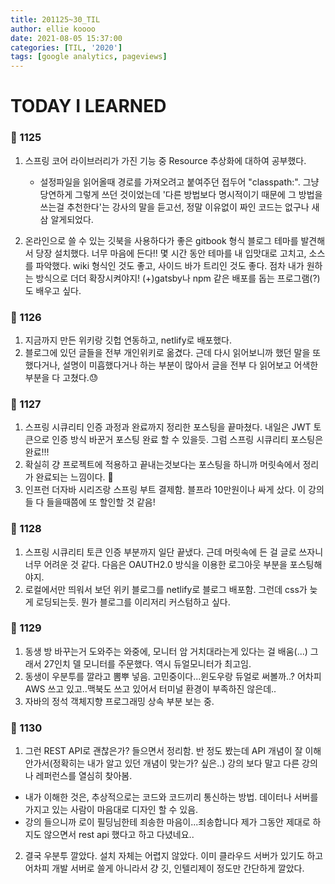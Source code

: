 ```yaml
---
title: 201125~30_TIL
author: ellie koooo
date: 2021-08-05 15:37:00 
categories: [TIL, '2020']
tags: [google analytics, pageviews]
---
```


# TODAY I LEARNED

### 🍒 1125

1. 스프링 코어 라이브러리가 가진 기능 중 Resource 추상화에 대하여 공부했다.
    - 설정파일을 읽어올때 경로를 가져오려고 붙여주던 접두어 "classpath:".
    그냥 당연하게 그렇게 쓰던 것이었는데 '다른 방법보다 명시적이기 때문에 그 방법을 쓰는걸 추천한다'는 강사의 말을 듣고선,
    정말 이유없이 짜인 코드는 없구나 새삼 알게되었다.

2. 온라인으로 쓸 수 있는 깃북을 사용하다가 좋은 gitbook 형식 블로그 테마를 발견해서 당장 설치했다. 너무 마음에 든다!!
몇 시간 동안 테마를 내 입맛대로 고치고, 소스를 파악했다. wiki 형식인 것도 좋고, 사이드 바가 트리인 것도 좋다. 점차 내가 원하는 방식으로 더더 확장시켜야지!
(+)gatsby나 npm 같은 배포를 돕는 프로그램(?)도 배우고 싶다.


### 🍒 1126

1. 지금까지 만든 위키랑 깃헙 연동하고, netlify로 배포했다.
2. 블로그에 있던 글들을 전부 개인위키로 옮겼다. 근데 다시 읽어보니까 했던 말을 또했다거나, 설명이 미흡했다거나 하는 부분이 많아서 글을 전부 다 읽어보고 어색한 부분을 다 고쳤다.😓


### 🍒 1127

1. 스프링 시큐리티 인증 과정과 완료까지 정리한 포스팅을 끝마쳤다. 내일은 JWT 토큰으로 인증 방식 바꾼거 포스팅 완료 할 수 있을듯. 그럼 스프링 시큐리티 포스팅은 완료!!!
2. 확실히 걍 프로젝트에 적용하고 끝내는것보다는 포스팅을 하니까 머릿속에서 정리가 완료되는 느낌이다. 👊
3. 인프런 더자바 시리즈랑 스프링 부트 결제함. 블프라 10만원이나 싸게 샀다. 이 강의들 다 들을때쯤에 또 할인할 것 같음!


### 🍒 1128

1. 스프링 시큐리티 토큰 인증 부분까지 일단 끝냈다. 근데 머릿속에 든 걸 글로 쓰자니 너무 어려운 것 같다. 다음은 OAUTH2.0 방식을 이용한 로그아웃 부분을 포스팅해야지.
2. 로컬에서만 띄워서 보던 위키 블로그를 netlify로 블로그 배포함. 그런데 css가 늦게 로딩되는듯. 뭔가 블로그를 이리저리 커스텀하고 싶다.


### 🍒 1129

1. 동생 방 바꾸는거 도와주는 와중에, 모니터 암 거치대라는게 있다는 걸 배움(...) 그래서 27인치 델 모니터를 주문했다. 역시 듀얼모니터가 최고임.
2. 동생이 우분투를 깔라고 뽐뿌 넣음. 고민중이다...윈도우랑 듀얼로 써볼까..? 어차피 AWS 쓰고 있고..맥북도 쓰고 있어서 터미널 환경이 부족하진 않은데..
3. 자바의 정석 객체지향 프로그래밍 상속 부분 보는 중.


### 🍒 1130

1. 그런 REST API로 괜찮은가? 들으면서 정리함. 반 정도 봤는데 API 개념이 잘 이해 안가서(정확히는 내가 알고 있던 개념이 맞는가? 싶은..) 강의 보다 말고 다른 강의나 레퍼런스를 열심히 찾아봄.
  - 내가 이해한 것은, 추상적으로는 코드와 코드끼리 통신하는 방법. 데이터나 서버를 가지고 있는 사람이 마음대로 디자인 할 수 있음.
  - 강의 들으니까 로이 필딩님한테 죄송한 마음이...죄송합니다 제가 그동안 제대로 하지도 않으면서 rest api 했다고 하고 다녔네요..
2. 결국 우분투 깔았다. 설치 자체는 어렵지 않았다. 이미 클라우드 서버가 있기도 하고 어차피 개발 서버로 쓸게 아니라서 걍 깃, 인텔리제이 정도만 간단하게 깔았다.
